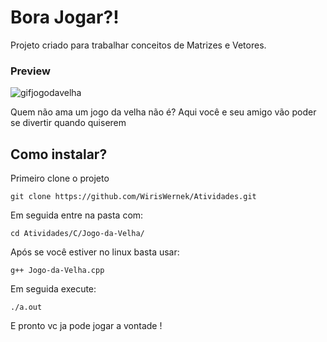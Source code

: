 # Bora Jogar?!

Projeto criado para trabalhar conceitos de Matrizes e Vetores.

### Preview

![gifjogodavelha](https://media.giphy.com/media/uApRequDkoLAm37oHk/giphy.gif?cid=790b76119f2c6b1380503b98c41641027d8fcaebffcb5f64&rid=giphy.gif&ct=g)

Quem não ama um jogo da velha não é? Aqui você e seu amigo vão poder se divertir quando quiserem

## Como instalar?

Primeiro clone o projeto

`git clone https://github.com/WirisWernek/Atividades.git`

Em seguida entre na pasta com:

`cd Atividades/C/Jogo-da-Velha/`

Após se você estiver no linux basta usar:

`g++ Jogo-da-Velha.cpp`

Em seguida execute:

`./a.out`

E pronto vc ja pode jogar a vontade !
